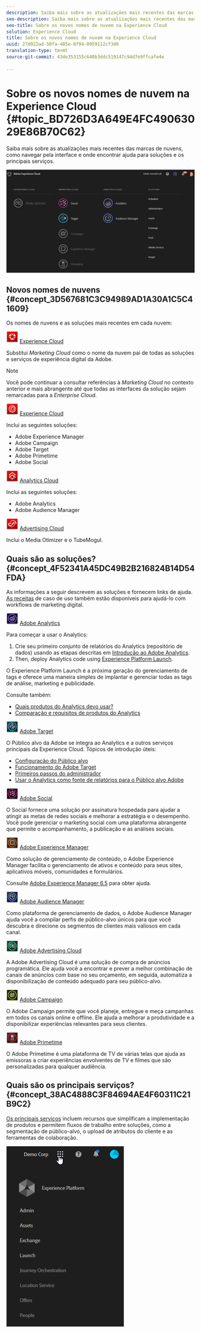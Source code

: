 ```yaml
---
description: Saiba mais sobre as atualizações mais recentes das marcas de nuvens, como navegar pela interface e onde encontrar ajuda para soluções e os principais serviços.
seo-description: Saiba mais sobre as atualizações mais recentes das marcas de nuvens, como navegar pela interface e onde encontrar ajuda para soluções e os principais serviços.
seo-title: Sobre os novos nomes de nuvem na Experience Cloud
solution: Experience Cloud
title: Sobre os novos nomes de nuvem na Experience Cloud
uuid: 27d022ad-50fa-485e-8f94-0959112cf3d0
translation-type: tm+mt
source-git-commit: 43de353155c640b3ddc519147c94d7e9ffcafe4e

---
```



# Sobre os novos nomes de nuvem na Experience Cloud {#topic_BD726D3A649E4FC49063029E86B70C62}

Saiba mais sobre as atualizações mais recentes das marcas de nuvens, como navegar pela interface e onde encontrar ajuda para soluções e os principais serviços.

![](assets/cloud-pulldown.png)

## Novos nomes de nuvens {#concept_3D567681C3C94989AD1A30A1C5C41609}

Os nomes de nuvens e as soluções mais recentes em cada nuvem:

![](assets/experience_cloud_appicon_32.png) [Experience Cloud](https://www.adobe.com/experience-cloud.html?promoid=FZPQZ2HS&mv=other)

Substitui *Marketing Cloud* como o nome da nuvem pai de todas as soluções e serviços de experiência digital da Adobe.

>[!NOTE]
>
>Você pode continuar a consultar referências à *Marketing Cloud* no contexto anterior e mais abrangente até que todas as interfaces da solução sejam remarcadas para a *Enterprise Cloud.*

![](assets/marketingcloud_32.png) [Experience Cloud](https://www.adobe.com/marketing-cloud.html)

Inclui as seguintes soluções:

* Adobe Experience Manager
* Adobe Campaign
* Adobe Target
* Adobe Primetime
* Adobe Social

![](assets/analyticscloud_appicon_32.png) [Analytics Cloud](https://www.adobe.com/data-analytics-cloud.html)

Inclui as seguintes soluções:

* Adobe Analytics
* Adobe Audience Manager

![](assets/advertisingcloud_appicon_32.png) [Advertising Cloud](https://www.adobe.com/advertising-cloud.html)

Inclui o Media Otimizer e o TubeMogul.

## Quais são as soluções? {#concept_4F52341A45DC49B2B216824B14D54FDA}

As informações a seguir descrevem as soluções e fornecem links de ajuda. [As receitas](https://helpx.adobe.com/marketing-cloud/how-to/use-cases.html) de caso de uso também estão disponíveis para ajudá-lo com workflows de marketing digital.

![](assets/mc_analytics_32.png) [Adobe Analytics](https://docs.adobe.com/content/help/en/analytics/landing/home.html)

Para começar a usar o Analytics:

1. Crie seu primeiro conjunto de relatórios do Analytics (repositório de dados) usando as etapas descritas em [Introdução ao Adobe Analytics](https://docs.adobe.com/content/help/en/analytics/analyze/analysis-workspace/home.html).
1. Then, deploy Analytics code using [Experience Platform Launch](https://docs.adobe.com/content/help/en/launch/using/intro/get-started/quick-start.html).

O Experience Platform Launch é a próxima geração do gerenciamento de tags e oferece uma maneira simples de implantar e gerenciar todas as tags de análise, marketing e publicidade.

Consulte também:

* [Quais produtos do Analytics devo usar?](https://docs.adobe.com/content/help/en/analytics/admin/admin-overview/which-analytics-tool.html)
* [Comparação e requisitos de produtos do Analytics](https://docs.adobe.com/content/help/en/analytics/admin/admin-overview/analytics-product-comparison.html)

![](assets/mc_target_32.png) [Adobe Target](https://docs.adobe.com/content/help/en/target/using/target-home.html)

O Público alvo da Adobe se integra ao Analytics e a outros serviços principais da Experience Cloud. Tópicos de introdução úteis:

* [Configuração do Público alvo](https://docs.adobe.com/content/help/en/target/using/administer/administrating-target.html)
* [Funcionamento do Adobe Target](https://docs.adobe.com/content/help/en/target/using/introduction/how-target-works.html)
* [Primeiros passos do administrador](https://docs.adobe.com/content/help/en/target/using/administer/start-target.html)
* [Usar o Analytics como fonte de relatórios para o Público alvo Adobe](https://docs.adobe.com/content/help/en/target/using/integrate/a4t/a4t.html)

![](assets/mc_social_32.png) [Adobe Social](https://docs.adobe.com/content/help/en/social/using/home.html)

O Social fornece uma solução por assinatura hospedada para ajudar a atingir as metas de redes sociais e melhorar a estratégia e o desempenho. Você pode gerenciar o marketing social com uma plataforma abrangente que permite o acompanhamento, a publicação e as análises sociais.

![](assets/mc_experiencemanager_32.png) [Adobe Experience Manager](https://helpx.adobe.com/support/experience-manager/6-5.html)

Como solução de gerenciamento de conteúdo, o Adobe Experience Manager facilita o gerenciamento de ativos e conteúdo para seus sites, aplicativos móveis, comunidades e formulários.

Consulte [Adobe Experience Manager 6.5](https://helpx.adobe.com/support/experience-manager/6-5.html) para obter ajuda.

![](assets/mc_audiencemanager_32.png) [Adobe Audience Manager](https://docs.adobe.com/content/help/en/audience-manager/user-guide/aam-home.html)

Como plataforma de gerenciamento de dados, o Adobe Audience Manager ajuda você a compilar perfis de público-alvo únicos para que você descubra e direcione os segmentos de clientes mais valiosos em cada canal.

![](assets/mc_optimize_32.png) [Adobe Advertising Cloud](https://docs.adobe.com/content/help/en/release-notes/experience-cloud/current.html#adcloud)

A Adobe Advertising Cloud é uma solução de compra de anúncios programática. Ele ajuda você a encontrar e prever a melhor combinação de canais de anúncios com base no seu orçamento, em seguida, automatiza a disponibilização de conteúdo adequado para seu público-alvo.

![](assets/mc_campaign_32.png) [Adobe Campaign](https://docs.adobe.com/content/help/en/campaign-standard/using/getting-started/about-adobe-campaign/campaign-orchestration.html)

O Adobe Campaign permite que você planeje, entregue e meça campanhas em todos os canais online e offline. Ele ajuda a melhorar a produtividade e a disponibilizar experiências relevantes para seus clientes.

![](assets/primetime_app_32.png) [Adobe Primetime](https://help.adobe.com/en_US/primetime/)

O Adobe Primetime é uma plataforma de TV de várias telas que ajuda as emissoras a criar experiências envolventes de TV e filmes que são personalizadas para qualquer audiência.

## Quais são os principais serviços? {#concept_38AC4888C3F84694AE4F60311C21B9C2}

[Os principais serviços](https://docs.adobe.com/content/help/en/core-services/interface/about-core-services/core-services-landing.html) incluem recursos que simplificam a implementação de produtos e permitem fluxos de trabalho entre soluções, como a segmentação de público-alvo, o upload de atributos do cliente e as ferramentas de colaboração.

![](assets/core-services.png)
